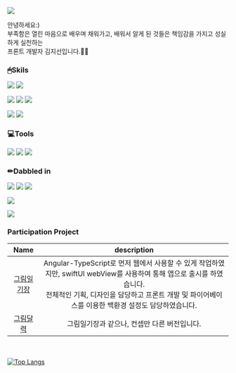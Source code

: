 ![](<https://capsule-render.vercel.app/api?section=header&type=venom&height=200&color=F4CE14&text=Welcome:)&fontSize=24>)

안녕하세요:) <br>
부족함은 열린 마음으로 배우며 채워가고, 배워서 알게 된 것들은 책임감을 가지고 성실하게 실천하는 <br>
프론트 개발자 김지선입니다.🙇‍♀️

### 🖱Skils
![](https://img.shields.io/badge/TypeScript-007ACC?style=for-the-badge&logo=typescript&logoColor=white)
![](https://img.shields.io/badge/JavaScript-F7DF1E?style=for-the-badge&logo=JavaScript&logoColor=white)

![](<https://img.shields.io/badge/Angular-DD0031?style=for-the-badge&logo=angular&logoColor=white>)
![](https://img.shields.io/badge/CSS3-1572B6?style=for-the-badge&logo=css3&logoColor=white)
![](https://img.shields.io/badge/HTML5-E34F26?style=for-the-badge&logo=html5&logoColor=white)

![](https://img.shields.io/badge/Firebase-039BE5?style=for-the-badge&logo=Firebase&logoColor=white)
![](https://img.shields.io/badge/Node.js-43853D?style=for-the-badge&logo=node.js&logoColor=white)

### 💻Tools
![](https://img.shields.io/badge/GitHub-100000?style=for-the-badge&logo=github&logoColor=white)
![](https://img.shields.io/badge/GitLab-330F63?style=for-the-badge&logo=gitlab&logoColor=white)
![](https://img.shields.io/badge/Visual_Studio_Code-0078D4?style=for-the-badge&logo=visual%20studio%20code&logoColor=white)

### ✏Dabbled in
![](https://img.shields.io/badge/Swift-FA7343?style=for-the-badge&logo=swift&logoColor=white)
![](https://img.shields.io/badge/Java-ED8B00?style=for-the-badge&logo=openjdk&logoColor=white)
![](https://img.shields.io/badge/Oracle-F80000?style=for-the-badge&logo=oracle&logoColor=black)

![](https://img.shields.io/badge/React-20232A?style=for-the-badge&logo=react&logoColor=61DAFB)

![](https://img.shields.io/badge/Figma-F24E1E?style=for-the-badge&logo=figma&logoColor=white)

### Participation Project
|Name|description|
|:---:|:---:|
|<a href="https://apps.apple.com/kr/app/%EA%B7%B8%EB%A6%BC%EC%9D%BC%EA%B8%B0%EC%9E%A5/id6484594992" > 그림일기장 </a>| Angular-TypeScript로 먼저 웹에서 사용할 수 있게 작업하였지만, swiftUI webView를 사용하여 통해 앱으로 출시를 하였습니다.<br> 전체적인 기획, 디자인을 담당하고 프론트 개발 및 파이어베이스를 이용한 백환경 설정도 담당하였습니다. |
|<a href="https://apps.apple.com/kr/app/%EA%B7%B8%EB%A6%BC%EC%9D%BC%EA%B8%B0%EC%9E%A5/id6484594992" > 그림달력 </a>|그림일기장과 같으나, 컨셉만 다른 버전입니다.|

 <br> <br>
[![Top Langs](https://github-readme-stats.vercel.app/api/top-langs/?username=jisun-k&layout=compact)](https://github.com/anuraghazra/github-readme-stats)
